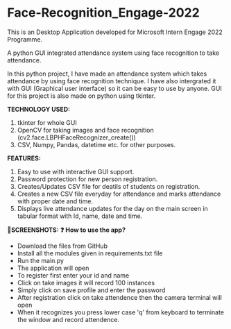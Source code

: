 # Face-Recognition_Engage-2022
This is an Desktop Application developed for Microsoft Intern Engage 2022 Programme.

A python GUI integrated attendance system using face recognition to take attendance.


In this python project, I have made an attendance system which takes attendance by using face recognition technique. I have also intergrated it with GUI (Graphical user interface) so it can be easy to use by anyone. GUI for this project is also made on python using tkinter.

**TECHNOLOGY USED:**

1. tkinter for whole GUI
2. OpenCV for taking images and face recognition (cv2.face.LBPHFaceRecognizer_create())
3. CSV, Numpy, Pandas, datetime etc. for other purposes.

**FEATURES:**

1. Easy to use with interactive GUI support. 
2. Password protection for new person registration.
3. Creates/Updates CSV file for deatils of students on registration.
4. Creates a new CSV file everyday for attendance and marks attendance with proper date and time.
5. Displays live attendance updates for the day on the main screen in tabular format with Id, name, date and time.

**📱SCREENSHOTS:**
**❓ How to use the app?**
* Download the files from GitHub
* Install all the modules given in requirements.txt file
* Run the main.py
* The application will open
* To register first enter your id and name
* Click on take images it will record 100 instances
* Simply click on save profile and enter the password
* After registration click on take attendence then the camera terminal will open
* When it recognizes you press lower case 'q' from keyboard to terminate the window and record attendence.
